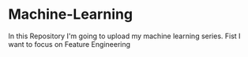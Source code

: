 # Machine-Learning
In this Repository I'm going to upload my machine learning series.
Fist I want to focus on Feature Engineering
